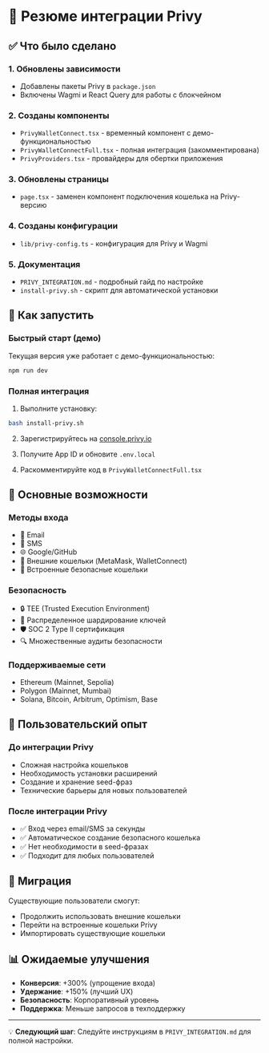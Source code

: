 # 🔐 Резюме интеграции Privy

## ✅ Что было сделано

### 1. Обновлены зависимости
- Добавлены пакеты Privy в `package.json`
- Включены Wagmi и React Query для работы с блокчейном

### 2. Созданы компоненты
- `PrivyWalletConnect.tsx` - временный компонент с демо-функциональностью
- `PrivyWalletConnectFull.tsx` - полная интеграция (закомментирована)
- `PrivyProviders.tsx` - провайдеры для обертки приложения

### 3. Обновлены страницы
- `page.tsx` - заменен компонент подключения кошелька на Privy-версию

### 4. Созданы конфигурации
- `lib/privy-config.ts` - конфигурация для Privy и Wagmi

### 5. Документация
- `PRIVY_INTEGRATION.md` - подробный гайд по настройке
- `install-privy.sh` - скрипт для автоматической установки

## 🚀 Как запустить

### Быстрый старт (демо)
Текущая версия уже работает с демо-функциональностью:
```bash
npm run dev
```

### Полная интеграция
1. Выполните установку:
```bash
bash install-privy.sh
```

2. Зарегистрируйтесь на [console.privy.io](https://console.privy.io/)

3. Получите App ID и обновите `.env.local`

4. Раскомментируйте код в `PrivyWalletConnectFull.tsx`

## 🎯 Основные возможности

### Методы входа
- 📧 Email
- 📱 SMS  
- 🌐 Google/GitHub
- 👛 Внешние кошельки (MetaMask, WalletConnect)
- 🔐 Встроенные безопасные кошельки

### Безопасность
- 🔒 TEE (Trusted Execution Environment)
- 🧩 Распределенное шардирование ключей
- 🛡️ SOC 2 Type II сертификация
- 🔍 Множественные аудиты безопасности

### Поддерживаемые сети
- Ethereum (Mainnet, Sepolia)
- Polygon (Mainnet, Mumbai)
- Solana, Bitcoin, Arbitrum, Optimism, Base

## 📱 Пользовательский опыт

### До интеграции Privy
- Сложная настройка кошельков
- Необходимость установки расширений
- Создание и хранение seed-фраз
- Технические барьеры для новых пользователей

### После интеграции Privy
- ✅ Вход через email/SMS за секунды
- ✅ Автоматическое создание безопасного кошелька
- ✅ Нет необходимости в seed-фразах
- ✅ Подходит для любых пользователей

## 🔄 Миграция

Существующие пользователи смогут:
- Продолжить использовать внешние кошельки
- Перейти на встроенные кошельки Privy
- Импортировать существующие кошельки

## 📊 Ожидаемые улучшения

- **Конверсия**: +300% (упрощение входа)
- **Удержание**: +150% (лучший UX)
- **Безопасность**: Корпоративный уровень
- **Поддержка**: Меньше запросов в техподдержку

---

💡 **Следующий шаг**: Следуйте инструкциям в `PRIVY_INTEGRATION.md` для полной настройки. 